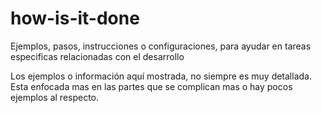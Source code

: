 # how-is-it-done
Ejemplos, pasos, instrucciones o configuraciones, para ayudar en tareas especificas relacionadas con el desarrollo

Los ejemplos o información aquí mostrada, no siempre es muy detallada. Esta enfocada mas en las partes que se complican mas o hay pocos ejemplos al respecto.
